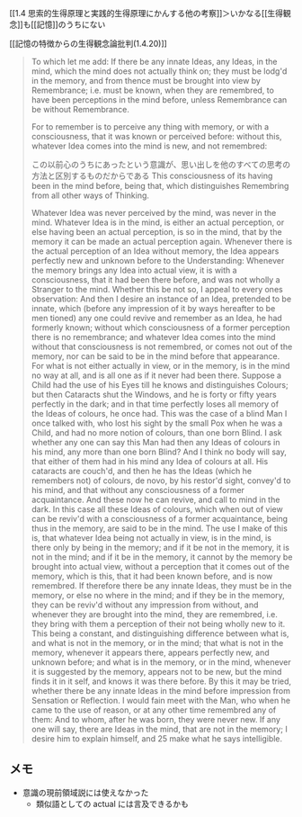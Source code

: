 [[1.4 思索的生得原理と実践的生得原理にかんする他の考察]]＞いかなる[[生得観念]]も[[記憶]]のうちにない

[[記憶の特徴からの生得観念論批判(1.4.20)]]


> To which let me add: If there be any innate Ideas, any Ideas, in the mind, which the mind does not actually think on; they must be lodg'd in the memory, and from thence must be brought into view by Remembrance; i.e. must be known, when they are remembred, to have been perceptions in the mind before, unless Remembrance can be without Remembrance. 
> 
> For to remember is to perceive any thing with memory, or with a consciousness, that it was known or perceived before: without this, whatever Idea comes into the mind is new, and not remembred: 
> 
> この以前心のうちにあったという意識が、思い出しを他のすべての思考の方法と区別するものだからである
> This consciousness of its having been in the mind before, being that, which distinguishes Remembring from all other ways of Thinking. 
> 
> Whatever Idea was never perceived by the mind, was never in the mind. Whatever Idea is in the mind, is either an actual perception, or else having been an actual perception, is so in the mind, that by the memory it can be made an actual perception again. Whenever there is the actual perception of an Idea without memory, the Idea appears perfectly new and unknown before to the Understanding: Whenever the memory brings any Idea into actual view, it is with a consciousness, that it had been there before, and was not wholly a Stranger to the mind. Whether this be not so, I appeal to every ones observation: And then I desire an instance of an Idea, pretended to be innate, which (before any impression of it by ways hereafter to be men tioned) any one could revive and remember as an Idea, he had formerly known; without which consciousness of a former perception there is no remembrance; and whatever Idea comes into the mind without that consciousness is not remembred, or comes not out of the memory, nor can be said to be in the mind before that appearance. For what is not either actually in view, or in the memory, is in the mind no way at all, and is all one as if it never had been there. Suppose a Child had the use of his Eyes till he knows and distinguishes Colours; but then Cataracts shut the Windows, and he is forty or fifty years perfectly in the dark; and in that time perfectly loses all memory of the Ideas of colours, he once had. This was the case of a blind Man I once talked with, who lost his sight by the small Pox when he was a Child, and had no more notion of colours, than one born Blind. I ask whether any one can say this Man had then any Ideas of colours in his mind, any more than one born Blind? And I think no body will say, that either of them had in his mind any Idea of colours at all. His cataracts are couch'd, and then he has the Ideas (which he remembers not) of colours, de novo, by his restor'd sight, convey'd to his mind, and that without any consciousness of a former acquaintance. And these now he can revive, and call to mind in the dark. In this case all these Ideas of colours, which when out of view can be reviv'd with a consciousness of a former acquaintance, being thus in the memory, are said to be in the mind. The use I make of this is, that whatever Idea being not actually in view, is in the mind, is there only by being in the memory; and if it be not in the memory, it is not in the mind; and if it be in the memory, it cannot by the memory be brought into actual view, without a perception that it comes out of the memory, which is this, that it had been known before, and is now remembred. If therefore there be any innate Ideas, they must be in the memory, or else no where in the mind; and if they be in the memory, they can be reviv'd without any impression from without, and whenever they are brought into the mind, they are remembred, i.e. they bring with them a perception of their not being wholly new to it. This being a constant, and distinguishing difference between what is, and what is not in the memory, or in the mind; that what is not in the memory, whenever it appears there, appears perfectly new, and unknown before; and what is in the memory, or in the mind, whenever it is suggested by the memory, appears not to be new, but the mind finds it in it self, and knows it was there before. By this it may be tried, whether there be any innate Ideas in the mind before impression from Sensation or Reflection. I would fain meet with the Man, who when he came to the use of reason, or at any other time remembred any of them: And to whom, after he was born, they were never new. If any one will say, there are Ideas in the mind, that are not in the memory; I desire him to explain himself, and 25 make what he says intelligible.

## メモ
- 意識の現前領域説には使えなかった
	- 類似語としての actual には言及できるかも
